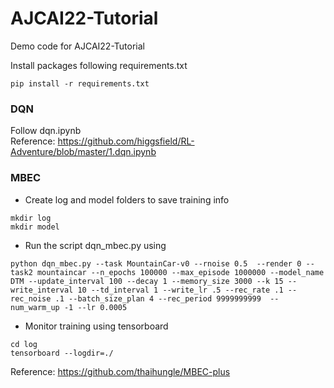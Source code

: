 # AJCAI22-Tutorial
Demo code for AJCAI22-Tutorial

Install packages following requirements.txt  
```
pip install -r requirements.txt
```
### DQN
Follow dqn.ipynb  
Reference: https://github.com/higgsfield/RL-Adventure/blob/master/1.dqn.ipynb


### MBEC
- Create log and model folders to save training info 
```
mkdir log  
mkdir model 
```
- Run the script dqn_mbec.py using

```
python dqn_mbec.py --task MountainCar-v0 --rnoise 0.5  --render 0 --task2 mountaincar --n_epochs 100000 --max_episode 1000000 --model_name DTM --update_interval 100 --decay 1 --memory_size 3000 --k 15 --write_interval 10 --td_interval 1 --write_lr .5 --rec_rate .1 --rec_noise .1 --batch_size_plan 4 --rec_period 9999999999  --num_warm_up -1 --lr 0.0005   
```
- Monitor training using tensorboard
```
cd log
tensorboard --logdir=./
```
Reference: https://github.com/thaihungle/MBEC-plus  
